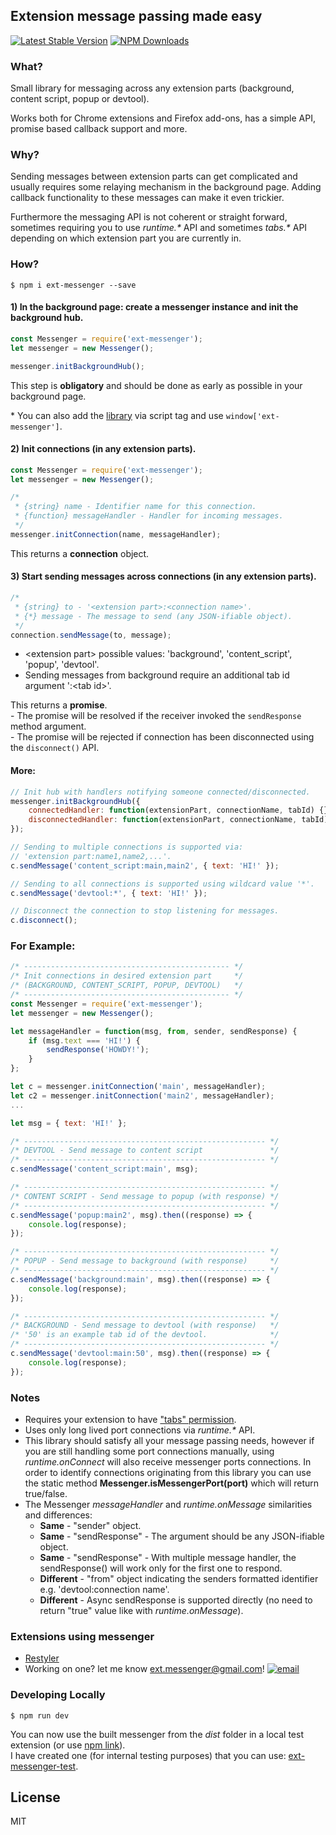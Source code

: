 ## Extension message passing made easy

[![Latest Stable Version](https://img.shields.io/npm/v/ext-messenger.svg)](https://www.npmjs.com/package/ext-messenger)
[![NPM Downloads](https://img.shields.io/npm/dt/ext-messenger.svg)](https://www.npmjs.com/package/ext-messenger)

### What?

Small library for messaging across any extension parts (background, content script, popup or devtool).

Works both for Chrome extensions and Firefox add-ons, has a simple API, promise based callback support and more.

### Why?

Sending messages between extension parts can get complicated and usually requires some relaying mechanism in the background page. Adding callback functionality to these messages can make it even trickier.

Furthermore the messaging API is not coherent or straight forward, sometimes requiring you to use _runtime.\*_ API and sometimes _tabs.\*_ API depending on which extension part you are currently in.

### How?
```shell
$ npm i ext-messenger --save
```

#### 1) In the background page: create a messenger instance and init the background hub.
```javascript
const Messenger = require('ext-messenger');
let messenger = new Messenger();

messenger.initBackgroundHub();
```

This step is **obligatory** and should be done as early as possible in your background page.

\* You can also add the [library](https://github.com/asimen1/ext-messenger/tree/master/dist) via script tag and use `window['ext-messenger']`.

#### 2) Init connections (in any extension parts).
```javascript
const Messenger = require('ext-messenger');
let messenger = new Messenger();

/*
 * {string} name - Identifier name for this connection.
 * {function} messageHandler - Handler for incoming messages.
 */
messenger.initConnection(name, messageHandler);
```

This returns a **connection** object.

#### 3) Start sending messages across connections (in any extension parts).
```javascript
/*
 * {string} to - '<extension part>:<connection name>'.
 * {*} message - The message to send (any JSON-ifiable object).
 */
connection.sendMessage(to, message);
```

* \<extension part> possible values: 'background', 'content_script', 'popup', 'devtool'.
* Sending messages from background require an additional tab id argument ':\<tab id>'.

This returns a **promise**.  
\- The promise will be resolved if the receiver invoked the `sendResponse` method argument.  
\- The promise will be rejected if connection has been disconnected using the `disconnect()` API.

#### More:
```javascript
// Init hub with handlers notifying someone connected/disconnected.
messenger.initBackgroundHub({
    connectedHandler: function(extensionPart, connectionName, tabId) {},
    disconnectedHandler: function(extensionPart, connectionName, tabId) {}
});

// Sending to multiple connections is supported via:
// 'extension part:name1,name2,...'.
c.sendMessage('content_script:main,main2', { text: 'HI!' });

// Sending to all connections is supported using wildcard value '*'.
c.sendMessage('devtool:*', { text: 'HI!' });

// Disconnect the connection to stop listening for messages.
c.disconnect();
```

### For Example:
```javascript
/* ---------------------------------------------- */
/* Init connections in desired extension part     */
/* (BACKGROUND, CONTENT_SCRIPT, POPUP, DEVTOOL)   */
/* ---------------------------------------------- */
const Messenger = require('ext-messenger');
let messenger = new Messenger();

let messageHandler = function(msg, from, sender, sendResponse) {
    if (msg.text === 'HI!') {
        sendResponse('HOWDY!');
    }
};

let c = messenger.initConnection('main', messageHandler);
let c2 = messenger.initConnection('main2', messageHandler);
...

let msg = { text: 'HI!' };

/* ------------------------------------------------------ */
/* DEVTOOL - Send message to content script               */
/* ------------------------------------------------------ */
c.sendMessage('content_script:main', msg);

/* ------------------------------------------------------ */
/* CONTENT SCRIPT - Send message to popup (with response) */
/* ------------------------------------------------------ */
c.sendMessage('popup:main2', msg).then((response) => {
    console.log(response);
});

/* ------------------------------------------------------ */
/* POPUP - Send message to background (with response)     */
/* ------------------------------------------------------ */
c.sendMessage('background:main', msg).then((response) => {
    console.log(response);
});

/* ------------------------------------------------------ */
/* BACKGROUND - Send message to devtool (with response)   */
/* '50' is an example tab id of the devtool.              */
/* ------------------------------------------------------ */
c.sendMessage('devtool:main:50', msg).then((response) => {
    console.log(response);
});
```

### Notes
* Requires your extension to have ["tabs" permission](https://developer.chrome.com/extensions/declare_permissions).
* Uses only long lived port connections via _runtime.*_ API.
* This library should satisfy all your message passing needs, however if you are still handling some port connections manually, using _runtime.onConnect_ will also receive messenger ports connections. In order to identify connections originating from this library you can use the static method **Messenger.isMessengerPort(port)** which will return true/false.
* The Messenger _messageHandler_ and _runtime.onMessage_ similarities and differences:
    * **Same** - "sender" object.
    * **Same** - "sendResponse" - The argument should be any JSON-ifiable object.
    * **Same** - "sendResponse" - With multiple message handler, the sendResponse() will work only for the first one to respond.  
    * **Different** - "from" object indicating the senders formatted identifier e.g. 'devtool:connection name'.
    * **Different** - Async sendResponse is supported directly (no need to return "true" value like with _runtime.onMessage_).

### Extensions using messenger
- [Restyler](https://chrome.google.com/webstore/detail/restyler/ofkkcnbmhaodoaehikkibjanliaeffel)
- Working on one? let me know ext.messenger@gmail.com! [![](https://asimen1.github.io/ext-messenger/images/mailicon.png "email")](mailto:ext.messenger@gmail.com)

### Developing Locally
```shell
$ npm run dev
```

You can now use the built messenger from the _dist_ folder in a local test extension (or use [npm link](https://docs.npmjs.com/cli/link)).  
I have created one (for internal testing purposes) that you can use: [ext-messenger-test](https://github.com/asimen1/ext-messenger-test).

License
----
MIT
